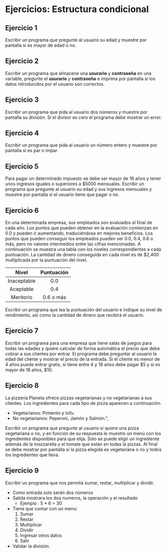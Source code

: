 # Ejercicios: Estructura condicional
## Ejercicio 1
Escribir un programa que pregunte al usuario su edad y muestre por pantalla si es mayor de edad o no.

## Ejercicio 2
Escribir un programa que almacene una __usurario__ y  __contraseña__  en una variable, pregunte el  __usurario__ y  __contraseña__ e imprima por pantalla si los datos introducidos por el usuario son correctos.

## Ejercicio 3
Escribir un programa que pida al usuario dos números y muestre por pantalla su división. Si el divisor es cero el programa debe mostrar un error.

## Ejercicio 4
Escribir un programa que pida al usuario un número entero y muestre por pantalla si es par o impar.

## Ejercicio 5
Para pagar un determinado impuesto se debe ser mayor de 16 años y tener unos ingresos iguales o superiores a $5000 mensuales. Escribir un programa que pregunte al usuario su edad y sus ingresos mensuales y muestre por pantalla si el usuario tiene que pagar o no.

## Ejercicio 6

En una determinada empresa, sus empleados son evaluados al final de cada año. Los puntos que pueden obtener en la evaluación comienzan en 0.0 y pueden ir aumentando, traduciéndose en mejores beneficios. Los puntos que pueden conseguir los empleados pueden ser 0.0, 0.4, 0.6 o más, pero no valores intermedios entre las cifras mencionadas. A continuación se muestra una tabla con los niveles correspondientes a cada puntuación. La cantidad de dinero conseguida en cada nivel es de $2,400 multiplicada por la puntuación del nivel.
<center>

|Nivel|Puntuación|
|:-:|:-:|
|Inaceptable|0.0|
|Aceptable|0.4|
|Meritorio|0.6 o más|

</center>

Escribir un programa que lea la puntuación del usuario e indique su nivel de rendimiento, así como la cantidad de dinero que recibirá el usuario.

## Ejercicio 7
Escribir un programa para una empresa que tiene salas de juegos para todas las edades y quiere calcular de forma automática el precio que debe cobrar a sus clientes por entrar. El programa debe preguntar al usuario la edad del cliente y mostrar el precio de la entrada. Si el cliente es menor de 4 años puede entrar gratis, si tiene entre 4 y 18 años debe pagar $5 y si es mayor de 18 años, $10.

## Ejercicio 8
La pizzería Planeta ofrece pizzas vegetarianas y no vegetarianas a sus clientes. Los ingredientes para cada tipo de pizza aparecen a continuación.

* Vegetarianos: Pimiento y tofu.
* No vegetarianos: Peperoni, Jamón y Salmón.",

Escribir un programa que pregunte al usuario si quiere una pizza vegetariana o no, y en función de su respuesta le muestre un menú con los ingredientes disponibles para que elija. Solo se puede eligir un ingrediente además de la mozzarella y el tomate que están en todas la pizzas. Al final se debe mostrar por pantalla si la pizza elegida es vegetariana o no y todos los ingredientes que lleva.

## Ejercicio 9
Escribir un programa que nos permita sumar, restar, multiplicar y dividir.
* Como entrada solo serán dos números
* Salida mostrara los dos numeros, la operación y el resultado
    * Ejemplo :  5 * 6 = 30 
* Tiene que contar con un menu:
    1. Sumar
    1. Restar
    1. Multiplicar
    1. Dividir
    1. Ingresar otros datos
    1. Salir
* Validar la división.